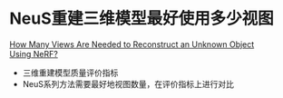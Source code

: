 
# NeuS重建三维模型最好使用多少视图

[How Many Views Are Needed to Reconstruct an Unknown Object Using NeRF?](https://arxiv.org/pdf/2310.00684.pdf)

- 三维重建模型质量评价指标
- NeuS系列方法需要最好地视图数量，在评价指标上进行对比

# 
